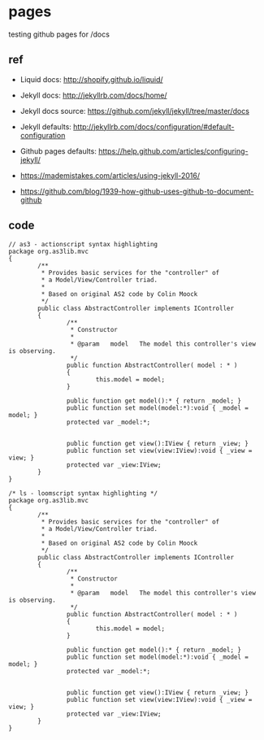 # pages
testing github pages for /docs

## ref

- Liquid docs: http://shopify.github.io/liquid/
- Jekyll docs: http://jekyllrb.com/docs/home/
- Jekyll docs source: https://github.com/jekyll/jekyll/tree/master/docs
- Jekyll defaults: http://jekyllrb.com/docs/configuration/#default-configuration
- Github pages defaults: https://help.github.com/articles/configuring-jekyll/

- https://mademistakes.com/articles/using-jekyll-2016/
- https://github.com/blog/1939-how-github-uses-github-to-document-github


## code

```as3
// as3 - actionscript syntax highlighting
package org.as3lib.mvc
{
        /**
         * Provides basic services for the "controller" of
         * a Model/View/Controller triad.
         *
         * Based on original AS2 code by Colin Moock
         */
        public class AbstractController implements IController
        {
                /**
                 * Constructor
                 *
                 * @param   model   The model this controller's view is observing.
                 */
                public function AbstractController( model : * )
                {
                        this.model = model;
                }

                public function get model():* { return _model; }
                public function set model(model:*):void { _model = model; }
                protected var _model:*;


                public function get view():IView { return _view; }
                public function set view(view:IView):void { _view = view; }
                protected var _view:IView;
        }
}
```

```ls
/* ls - loomscript syntax highlighting */
package org.as3lib.mvc
{
        /**
         * Provides basic services for the "controller" of
         * a Model/View/Controller triad.
         *
         * Based on original AS2 code by Colin Moock
         */
        public class AbstractController implements IController
        {
                /**
                 * Constructor
                 *
                 * @param   model   The model this controller's view is observing.
                 */
                public function AbstractController( model : * )
                {
                        this.model = model;
                }

                public function get model():* { return _model; }
                public function set model(model:*):void { _model = model; }
                protected var _model:*;


                public function get view():IView { return _view; }
                public function set view(view:IView):void { _view = view; }
                protected var _view:IView;
        }
}
```
